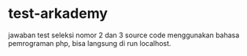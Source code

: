 # test-arkademy
jawaban test seleksi nomor 2 dan 3
source code menggunakan bahasa pemrograman php, bisa langsung di run localhost.
